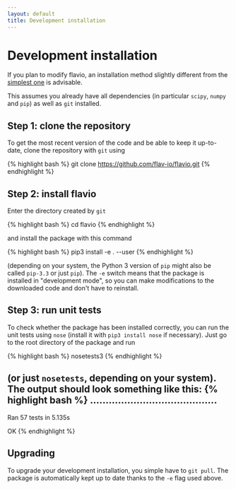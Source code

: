 ```yaml
---
layout: default
title: Development installation
---
```


# Development installation

If you plan to modify flavio, an installation method slightly different from
the [simplest one](installation.html) is advisable.

This assumes you already have all dependencies (in particular `scipy`,
`numpy` and `pip`) as well as `git` installed.

## Step 1: clone the repository

To get the most recent version of the code and be able to keep it up-to-date,
clone the repository with `git` using

{% highlight bash %}
git clone https://github.com/flav-io/flavio.git
{% endhighlight %}


## Step 2: install flavio

Enter the directory created by `git`

{% highlight bash %}
cd flavio
{% endhighlight %}

and install the package with this command

{% highlight bash %}
pip3 install -e . --user
{% endhighlight %}

(depending on your system, the Python 3 version of `pip` might also be
called `pip-3.3` or just `pip`).
The `-e` switch means that the package is installed in "development mode", so
you can make modifications to the downloaded code and don't have to reinstall.

## Step 3: run unit tests

To check whether the package has been installed correctly, you can run the unit
tests using `nose` (install it with `pip3 install nose` if necessary).
Just go to the root directory of the package and run

{% highlight bash %}
nosetests3
{% endhighlight %}

(or just `nosetests`, depending on your system).
The output should look something like this:
{% highlight bash %}
.........................................
----------------------------------------------------------------------
Ran 57 tests in 5.135s

OK
{% endhighlight %}

## Upgrading

To upgrade your development installation, you simple have to `git pull`.
The package is automatically kept up to date thanks to the `-e` flag used above.
